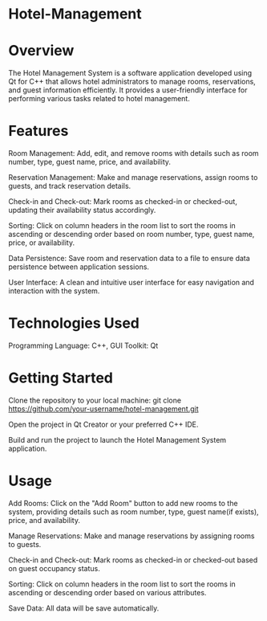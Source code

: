 # Hotel-Management

# Overview

The Hotel Management System is a software application developed using Qt for C++ that allows hotel administrators to manage rooms, reservations, and guest information efficiently. It provides a user-friendly interface for performing various tasks related to hotel management.

# Features

Room Management: Add, edit, and remove rooms with details such as room number, type, guest name, price, and availability.

Reservation Management: Make and manage reservations, assign rooms to guests, and track reservation details.

Check-in and Check-out: Mark rooms as checked-in or checked-out, updating their availability status accordingly.

Sorting: Click on column headers in the room list to sort the rooms in ascending or descending order based on room number, type, guest name, price, or availability.

Data Persistence: Save room and reservation data to a file to ensure data persistence between application sessions.

User Interface: A clean and intuitive user interface for easy navigation and interaction with the system.

# Technologies Used

Programming Language: C++,
GUI Toolkit: Qt

# Getting Started

Clone the repository to your local machine:
git clone https://github.com/your-username/hotel-management.git

Open the project in Qt Creator or your preferred C++ IDE.

Build and run the project to launch the Hotel Management System application.

# Usage

Add Rooms: Click on the "Add Room" button to add new rooms to the system, providing details such as room number, type, guest name(if exists), price, and availability.

Manage Reservations: Make and manage reservations by assigning rooms to guests.

Check-in and Check-out: Mark rooms as checked-in or checked-out based on guest occupancy status.

Sorting: Click on column headers in the room list to sort the rooms in ascending or descending order based on various attributes.

Save Data: All data will be save automatically.

